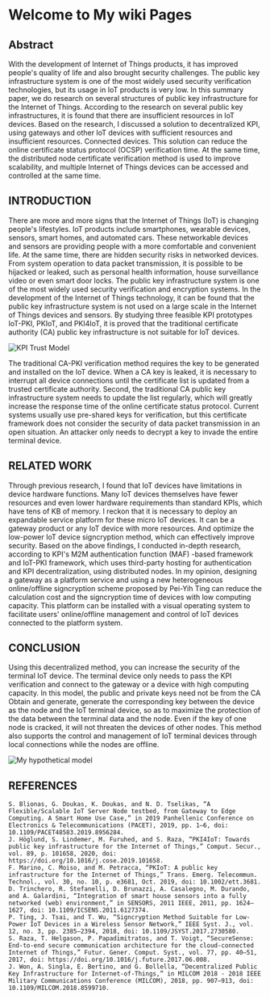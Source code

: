 # Welcome to My wiki Pages

## Abstract
With the development of Internet of Things products, it has improved people's quality of life and also brought security challenges. The public key infrastructure system is one of the most widely used security verification technologies, but its usage in IoT products is very low. In this summary paper, we do research on several structures of public key infrastructure for the Internet of Things. According to the research on several public key infrastructures, it is found that there are insufficient resources in IoT devices. Based on the research, I discussed a solution to decentralized KPI, using gateways and other IoT devices with sufficient resources and insufficient resources. Connected devices. This solution can reduce the online certificate status protocol (OCSP) verification time. At the same time, the distributed node certificate verification method is used to improve scalability, and multiple Internet of Things devices can be accessed and controlled at the same time.

## INTRODUCTION
There are more and more signs that the Internet of Things (IoT) is changing people's lifestyles. IoT products include smartphones, wearable devices, sensors, smart homes, and automated cars. These networkable devices and sensors are providing people with a more comfortable and convenient life. At the same time, there are hidden security risks in networked devices. From system operation to data packet transmission, it is possible to be hijacked or leaked, such as personal health information, house surveillance video or even smart door locks.
The public key infrastructure system is one of the most widely used security verification and encryption systems. In the development of the Internet of Things technology, it can be found that the public key infrastructure system is not used on a large scale in the Internet of Things devices and sensors. By studying three feasible KPI prototypes IoT-PKI, PKIoT, and PKI4IoT, it is proved that the traditional certificate authority (CA) public key infrastructure is not suitable for IoT devices.

![KPI Trust Model](https://media.springernature.com/lw785/springer-static/image/prt%3A978-1-4419-5906-5%2F16/MediaObjects/978-1-4419-5906-5_16_Part_Fig1-97_HTML.gif)

The traditional CA-PKI verification method requires the key to be generated and installed on the IoT device. When a CA key is leaked, it is necessary to interrupt all device connections until the certificate list is updated from a trusted certificate authority. Second, the traditional CA public key infrastructure system needs to update the list regularly, which will greatly increase the response time of the online certificate status protocol. 
Current systems usually use pre-shared keys for verification, but this certificate framework does not consider the security of data packet transmission in an open situation. An attacker only needs to decrypt a key to invade the entire terminal device.

## RELATED WORK
Through previous research, I found that IoT devices have limitations in device hardware functions. Many IoT devices themselves have fewer resources and even lower hardware requirements than standard KPIs, which have tens of KB of memory. I reckon that it is necessary to deploy an expandable service platform for these micro IoT devices. It can be a gateway product or any IoT device with more resources. And optimize the low-power IoT device signcryption method, which can effectively improve security.
Based on the above findings, I conducted in-depth research, according to KPI's M2M authentication function (MAF) -based framework and IoT-PKI framework, which uses third-party hosting for authentication and KPI decentralization, using distributed nodes. In my opinion, designing a gateway as a platform service and using a new heterogeneous online/offline signcryption scheme proposed by Pei-Yih Ting can reduce the calculation cost and the signcryption time of devices with low computing capacity. This platform can be installed with a visual operating system to facilitate users' online/offline management and control of IoT devices connected to the platform system.

## CONCLUSION
Using this decentralized method, you can increase the security of the terminal IoT device. The terminal device only needs to pass the KPI verification and connect to the gateway or a device with high computing capacity. In this model, the public and private keys need not be from the CA Obtain and generate, generate the corresponding key between the device as the node and the IoT terminal device, so as to maximize the protection of the data between the terminal data and the node. Even if the key of one node is cracked, it will not threaten the devices of other nodes. This method also supports the control and management of IoT terminal devices through local connections while the nodes are offline.

![My hypothetical model](https://github.com/QiushiYe/Research-on-Security-of-Public-Key-Infrastructure-in-Internet-of-Things-Terminal-Equipment/blob/master/IoT%20KPI%20model.png?raw=true)

## REFERENCES
	S. Blionas, G. Doukas, K. Doukas, and N. D. Tselikas, “A Flexible/Scalable IoT Server Node testbed, from Gateway to Edge Computing. A Smart Home Use Case,” in 2019 Panhellenic Conference on Electronics & Telecommunications (PACET), 2019, pp. 1–6, doi: 10.1109/PACET48583.2019.8956284.
	J. Höglund, S. Lindemer, M. Furuhed, and S. Raza, “PKI4IoT: Towards public key infrastructure for the Internet of Things,” Comput. Secur., vol. 89, p. 101658, 2020, doi: https://doi.org/10.1016/j.cose.2019.101658.
	F. Marino, C. Moiso, and M. Petracca, “PKIoT: A public key infrastructure for the Internet of Things,” Trans. Emerg. Telecommun. Technol., vol. 30, no. 10, p. e3681, Oct. 2019, doi: 10.1002/ett.3681.
	D. Trinchero, R. Stefanelli, D. Brunazzi, A. Casalegno, M. Durando, and A. Galardini, “Integration of smart house sensors into a fully networked (web) environment,” in SENSORS, 2011 IEEE, 2011, pp. 1624–1627, doi: 10.1109/ICSENS.2011.6127374.
	P. Ting, J. Tsai, and T. Wu, “Signcryption Method Suitable for Low-Power IoT Devices in a Wireless Sensor Network,” IEEE Syst. J., vol. 12, no. 3, pp. 2385–2394, 2018, doi: 10.1109/JSYST.2017.2730580.
	S. Raza, T. Helgason, P. Papadimitratos, and T. Voigt, “SecureSense: End-to-end secure communication architecture for the cloud-connected Internet of Things,” Futur. Gener. Comput. Syst., vol. 77, pp. 40–51, 2017, doi: https://doi.org/10.1016/j.future.2017.06.008.
	J. Won, A. Singla, E. Bertino, and G. Bollella, “Decentralized Public Key Infrastructure for Internet-of-Things,” in MILCOM 2018 - 2018 IEEE Military Communications Conference (MILCOM), 2018, pp. 907–913, doi: 10.1109/MILCOM.2018.8599710.

